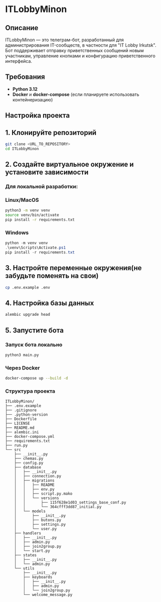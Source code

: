# ITLobbyMinon

## Описание
ITLobbyMinon — это телеграм-бот, разработанный для администрирования IT-сообществ, в частности для "IT Lobby Irkutsk". Бот поддерживает отправку приветственных сообщений новым участникам, управление кнопками и конфигурацию приветственного интерфейса.

## Требования
- **Python 3.12**
- **Docker** и **docker-compose** (если планируете использовать контейнеризацию)

## Настройка проекта

## 1. Клонируйте репозиторий
```bash
git clone <URL_TO_REPOSITORY>
cd ITLobbyMinon
```

## 2. Создайте виртуальное окружение и установите зависимости

### Для локальной разработки:

### Linux/MacOS 
```bash
python3 -m venv venv
source venv/bin/activate
pip install -r requirements.txt
```
### Windows
```powershell
python -m venv venv
.\venv\Scripts\Activate.ps1
pip install -r requirements.txt
```

## 3. Настройте переменные окружения(не забудьте поменять на свои)
```bash
cp .env.example .env
```

## 4. Настройка базы данных
```bash
alembic upgrade head
```

## 5. Запустите бота

### Запуск бота локально
```bash
python3 main.py
```

### Через Docker
```bash
docker-compose up --build -d
```

### Структура проекта

```tree
ITLobbyMinon/
├── .env.example
├── .gitignore
├── .python-version
├── Dockerfile
├── LICENSE
├── README.md
├── alembic.ini
├── docker-compose.yml
├── requirements.txt
├── run.py
└── src
    ├── __init__.py
    ├── chemas.py
    ├── config.py
    ├── database
    │   ├── __init__.py
    │   ├── connection.py
    │   ├── migrations
    │   │   ├── README
    │   │   ├── env.py
    │   │   ├── script.py.mako
    │   │   └── versions
    │   │       ├── 115f628e1d03_settings_base_conf.py
    │   │       └── 364cfff3dd87_initial.py
    │   └── models
    │       ├── __init__.py
    │       ├── butons.py
    │       ├── settings.py
    │       └── user.py
    ├── handlers
    │   ├── __init__.py
    │   ├── admin.py
    │   ├── join2group.py
    │   └── start.py
    ├── states
    │   ├── __init__.py
    │   └── admin.py
    └── utils
        ├── __init__.py
        ├── keyboards
        │   ├── __init__.py
        │   ├── admin.py
        │   └── join2group.py
        └── welcome_message.py

```
